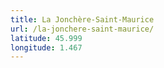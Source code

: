 ```yaml
---
title: La Jonchère-Saint-Maurice
url: /la-jonchere-saint-maurice/
latitude: 45.999
longitude: 1.467
---
```

